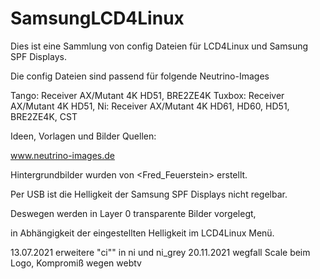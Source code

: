 # SamsungLCD4Linux

Dies ist eine Sammlung von config Dateien für LCD4Linux und Samsung SPF Displays.

Die config Dateien sind passend für folgende Neutrino-Images

Tango:  Receiver AX/Mutant 4K HD51, BRE2ZE4K
Tuxbox: Receiver AX/Mutant 4K HD51,
Ni:     Receiver AX/Mutant 4K HD61, HD60, HD51, BRE2ZE4K, CST

Ideen, Vorlagen und Bilder Quellen:

www.neutrino-images.de

Hintergrundbilder wurden von <Fred_Feuerstein> erstellt.

Per USB ist die Helligkeit der Samsung SPF Displays nicht regelbar.

Deswegen werden in Layer 0 transparente Bilder vorgelegt,

in Abhängigkeit der eingestellten Helligkeit im LCD4Linux Menü.

13.07.2021 erweitere "ci"" in ni und ni_grey
20.11.2021 wegfall Scale beim Logo, Kompromiß wegen webtv
